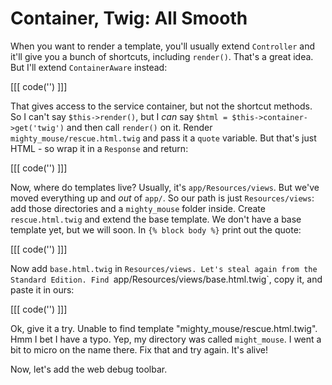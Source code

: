 # Container, Twig: All Smooth

When you want to render a template, you'll usually extend `Controller` and it'll give
you a bunch of shortcuts, including `render()`. That's a great idea. But I'll extend
`ContainerAware` instead:

[[[ code('') ]]]

That gives access to the service container, but not the shortcut methods. So I can't
say `$this->render()`, but I *can* say `$html = $this->container->get('twig')` and
then call `render()` on it. Render `mighty_mouse/rescue.html.twig` and pass it a
`quote` variable. But that's just HTML - so wrap it in a `Response` and return:

[[[ code('') ]]]

Now, where do templates live? Usually, it's `app/Resources/views`. But we've moved
everything up and *out* of `app/`. So our path is just `Resources/views`: add
those directories and a `mighty_mouse` folder inside. Create `rescue.html.twig` and
extend the base template. We don't have a base template yet, but we will soon. In
`{% block body %}` print out the quote:

[[[ code('') ]]]

Now add `base.html.twig` in `Resources/views. Let's steal again from the
Standard Edition. Find `app/Resources/views/base.html.twig`, copy it, and paste it
in ours:

[[[ code('') ]]]

Ok, give it a try. Unable to find template "mighty_mouse/rescue.html.twig". Hmm
I bet I have a typo. Yep, my directory was called `might_mouse`. I went a bit to micro
on the name there. Fix that and try again. It's alive!

Now, let's add the web debug toolbar.
